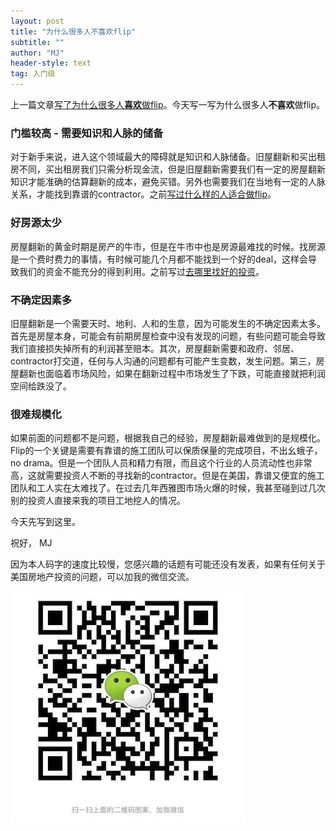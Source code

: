 ```yaml
---
layout: post
title: "为什么很多人不喜欢flip"
subtitle: ""
author: "MJ"
header-style: text
tag: 入门级
---
```


上一篇文章[写了为什么很多人**喜欢**做flip](https://www.mi-fang.net/2020/03/14/%E6%97%A7%E5%B1%8B%E7%BF%BB%E6%96%B0%E9%80%82%E5%90%88%E4%BB%80%E4%B9%88%E6%A0%B7%E7%9A%84%E4%BA%BA/)。今天写一写为什么很多人**不喜欢**做flip。

### 门槛较高 - 需要知识和人脉的储备
对于新手来说，进入这个领域最大的障碍就是知识和人脉储备。旧屋翻新和买出租房不同，买出租房我们只需分析现金流，但是旧屋翻新需要我们有一定的房屋翻新知识才能准确的估算翻新的成本，避免买错。另外也需要我们在当地有一定的人脉关系，才能找到靠谱的contractor。之前[写过什么样的人适合做flip](https://www.mi-fang.net/2020/03/14/%E6%97%A7%E5%B1%8B%E7%BF%BB%E6%96%B0%E9%80%82%E5%90%88%E4%BB%80%E4%B9%88%E6%A0%B7%E7%9A%84%E4%BA%BA/)。

### 好房源太少
房屋翻新的黄金时期是房产的牛市，但是在牛市中也是房源最难找的时候。找房源是一个费时费力的事情，有时候可能几个月都不能找到一个好的deal，这样会导致我们的资金不能充分的得到利用。之前写过[去哪里找好的投资](https://www.mi-fang.net/2019/04/18/%E5%8E%BB%E5%93%AA%E9%87%8C%E6%89%BE%E5%A5%BD%E7%9A%84%E6%8A%95%E8%B5%84/)。

### 不确定因素多
旧屋翻新是一个需要天时、地利、人和的生意，因为可能发生的不确定因素太多。首先是房屋本身，可能会有前期房屋检查中没有发现的问题，有些问题可能会导致我们直接损失掉所有的利润甚至赔本。其次，房屋翻新需要和政府、邻居、contractor打交道，任何与人沟通的问题都有可能产生变数，发生问题。第三，房屋翻新也面临着市场风险，如果在翻新过程中市场发生了下跌，可能直接就把利润空间给跌没了。

### 很难规模化
如果前面的问题都不是问题，根据我自己的经验，房屋翻新最难做到的是规模化。Flip的一个关键是需要有靠谱的施工团队可以保质保量的完成项目，不出幺蛾子，no drama。但是一个团队人员和精力有限，而且这个行业的人员流动性也非常高，这就需要投资人不断的寻找新的contractor。但是在美国，靠谱又便宜的施工团队和工人实在太难找了。在过去几年西雅图市场火爆的时候，我甚至碰到过几次别的投资人直接来我的项目工地挖人的情况。

今天先写到这里。

祝好，
MJ

因为本人码字的速度比较慢，您感兴趣的话题有可能还没有发表，如果有任何关于美国房地产投资的问题，可以加我的微信交流。

![Image of Wechat](/img/wechat.jpeg)
